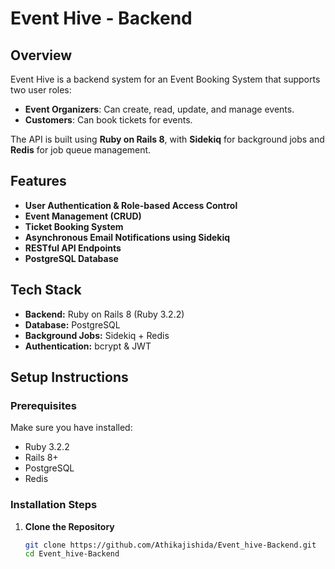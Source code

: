 # Event Hive - Backend

## Overview

Event Hive is a backend system for an Event Booking System that supports two user roles:  
- **Event Organizers**: Can create, read, update, and manage events.  
- **Customers**: Can book tickets for events.  

The API is built using **Ruby on Rails 8**, with **Sidekiq** for background jobs and **Redis** for job queue management.

## Features

- **User Authentication & Role-based Access Control**
- **Event Management (CRUD)**
- **Ticket Booking System**
- **Asynchronous Email Notifications using Sidekiq**
- **RESTful API Endpoints**
- **PostgreSQL Database**

## Tech Stack

- **Backend:** Ruby on Rails 8 (Ruby 3.2.2)
- **Database:** PostgreSQL
- **Background Jobs:** Sidekiq + Redis
- **Authentication:** bcrypt & JWT

## Setup Instructions

### Prerequisites

Make sure you have installed:  
- Ruby 3.2.2  
- Rails 8+  
- PostgreSQL  
- Redis  

### Installation Steps

1. **Clone the Repository**
   ```sh
   git clone https://github.com/Athikajishida/Event_hive-Backend.git
   cd Event_hive-Backend
